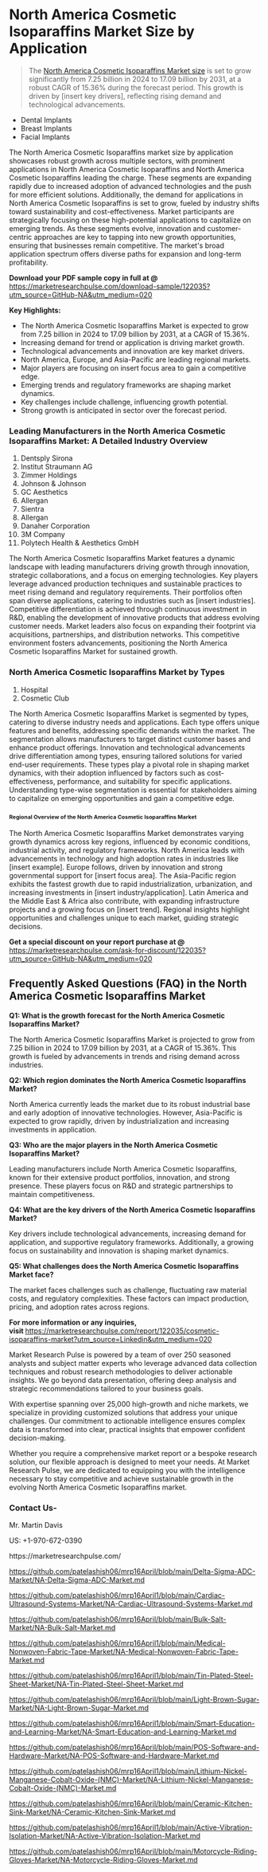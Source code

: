 <h1>North America Cosmetic Isoparaffins Market&nbsp;Size by Application</h1><blockquote><p>The <a href="https://marketresearchpulse.com/download-sample/122035?utm_source=GitHub-NA&amp;utm_medium=020">North America Cosmetic Isoparaffins Market size</a> is set to grow significantly from 7.25 billion in 2024 to 17.09 billion by 2031, at a robust CAGR of 15.36% during the forecast period. This growth is driven by [insert key drivers], reflecting rising demand and technological advancements.</p></blockquote><ul><li>Dental Implants <li> Breast Implants <li> Facial Implants</li></ul><p>The North America Cosmetic Isoparaffins market size by application showcases robust growth across multiple sectors, with prominent applications in North America Cosmetic Isoparaffins and North America Cosmetic Isoparaffins leading the charge. These segments are expanding rapidly due to increased adoption of advanced technologies and the push for more efficient solutions. Additionally, the demand for applications in North America Cosmetic Isoparaffins is set to grow, fueled by industry shifts toward sustainability and cost-effectiveness. Market participants are strategically focusing on these high-potential applications to capitalize on emerging trends. As these segments evolve, innovation and customer-centric approaches are key to tapping into new growth opportunities, ensuring that businesses remain competitive. The market's broad application spectrum offers diverse paths for expansion and long-term profitability.</p><p><strong>Download your PDF sample copy in full at @ </strong><a href="https://marketresearchpulse.com/download-sample/122035?utm_source=GitHub-NA&amp;utm_medium=020">https://marketresearchpulse.com/download-sample/122035?utm_source=GitHub-NA&amp;utm_medium=020</a></p><p><strong>Key Highlights: </strong></p><ul><li>The North America Cosmetic Isoparaffins Market is expected to grow from 7.25 billion in 2024 to 17.09 billion by 2031, at a CAGR of 15.36%.</li><li>Increasing demand for trend or application is driving market growth.</li><li>Technological advancements and innovation are key market drivers.</li><li>North America, Europe, and Asia-Pacific are leading regional markets.</li><li>Major players are focusing on insert focus area to gain a competitive edge.</li><li>Emerging trends and regulatory frameworks are shaping market dynamics.</li><li>Key challenges include challenge, influencing growth potential.</li><li>Strong growth is anticipated in sector over the forecast period.</li></ul><h3>Leading Manufacturers in the North America Cosmetic Isoparaffins Market: A Detailed Industry Overview</h3><ol><li>Dentsply Sirona</li><li>Institut Straumann AG</li><li>Zimmer Holdings</li><li>Johnson & Johnson</li><li>GC Aesthetics</li><li>Allergan</li><li>Sientra</li><li>Allergan</li><li>Danaher Corporation</li><li>3M Company</li><li>Polytech Health & Aesthetics GmbH</li></ol><div class="flex max-w-full flex-col flex-grow"><div class="min-h-8 text-message flex w-full flex-col items-end gap-2 whitespace-normal break-words [.text-message+&amp;]:mt-5" dir="auto" data-message-author-role="assistant" data-message-id="fd8432e4-4910-450d-b182-61b7bfb0a01f" data-message-model-slug="gpt-4o"><div class="flex w-full flex-col gap-1 empty:hidden first:pt-[3px]"><div class="markdown prose w-full break-words dark:prose-invert light"><p>The North America Cosmetic Isoparaffins Market features a dynamic landscape with leading manufacturers driving growth through innovation, strategic collaborations, and a focus on emerging technologies. Key players leverage advanced production techniques and sustainable practices to meet rising demand and regulatory requirements. Their portfolios often span diverse applications, catering to industries such as [insert industries]. Competitive differentiation is achieved through continuous investment in R&amp;D, enabling the development of innovative products that address evolving customer needs. Market leaders also focus on expanding their footprint via acquisitions, partnerships, and distribution networks. This competitive environment fosters advancements, positioning the North America Cosmetic Isoparaffins Market for sustained growth.</p></div></div></div></div><h3>North America Cosmetic Isoparaffins Market by Types</h3><ol><li>Hospital <li> Cosmetic Club</li></ol><div class="flex max-w-full flex-col flex-grow"><div class="min-h-8 text-message flex w-full flex-col items-end gap-2 whitespace-normal break-words [.text-message+&amp;]:mt-5" dir="auto" data-message-author-role="assistant" data-message-id="084470be-0bb7-4664-bddf-5156b4f41249" data-message-model-slug="gpt-4o-mini"><div class="flex w-full flex-col gap-1 empty:hidden first:pt-[3px]"><div class="markdown prose w-full break-words dark:prose-invert light"><p>The North America Cosmetic Isoparaffins Market is segmented by types, catering to diverse industry needs and applications. Each type offers unique features and benefits, addressing specific demands within the market. The segmentation allows manufacturers to target distinct customer bases and enhance product offerings. Innovation and technological advancements drive differentiation among types, ensuring tailored solutions for varied end-user requirements. These types play a pivotal role in shaping market dynamics, with their adoption influenced by factors such as cost-effectiveness, performance, and suitability for specific applications. Understanding type-wise segmentation is essential for stakeholders aiming to capitalize on emerging opportunities and gain a competitive edge.</p></div></div></div></div><h3><span style="font-size: 11px;">Regional Overview of the North America Cosmetic Isoparaffins Market</span></h3><div class="flex max-w-full flex-col flex-grow"><div class="min-h-8 text-message flex w-full flex-col items-end gap-2 whitespace-normal break-words [.text-message+&amp;]:mt-5" dir="auto" data-message-author-role="assistant" data-message-id="e9038762-ce64-4e30-91c9-9bd413514231" data-message-model-slug="gpt-4o-mini"><div class="flex w-full flex-col gap-1 empty:hidden first:pt-[3px]"><div class="markdown prose w-full break-words dark:prose-invert light"><p>The North America Cosmetic Isoparaffins Market demonstrates varying growth dynamics across key regions, influenced by economic conditions, industrial activity, and regulatory frameworks. North America leads with advancements in technology and high adoption rates in industries like [insert example]. Europe follows, driven by innovation and strong governmental support for [insert focus area]. The Asia-Pacific region exhibits the fastest growth due to rapid industrialization, urbanization, and increasing investments in [insert industry/application]. Latin America and the Middle East &amp; Africa also contribute, with expanding infrastructure projects and a growing focus on [insert trend]. Regional insights highlight opportunities and challenges unique to each market, guiding strategic decisions.</p></div></div></div></div><p><strong>Get a special discount on your report purchase at @ </strong><a href="https://marketresearchpulse.com/ask-for-discount/122035?utm_source=GitHub-NA&amp;utm_medium=020">https://marketresearchpulse.com/ask-for-discount/122035?utm_source=GitHub-NA&amp;utm_medium=020</a></p><h2>Frequently Asked Questions (FAQ) in the North America Cosmetic Isoparaffins Market</h2><p><strong>Q1: What is the growth forecast for the North America Cosmetic Isoparaffins Market?</strong></p><p>The North America Cosmetic Isoparaffins Market is projected to grow from 7.25 billion in 2024 to 17.09 billion by 2031, at a CAGR of 15.36%. This growth is fueled by advancements in trends and rising demand across industries.</p><p><strong>Q2: Which region dominates the North America Cosmetic Isoparaffins Market?</strong></p><p>North America currently leads the market due to its robust industrial base and early adoption of innovative technologies. However, Asia-Pacific is expected to grow rapidly, driven by industrialization and increasing investments in application.</p><p><strong>Q3: Who are the major players in the North America Cosmetic Isoparaffins Market?</strong></p><p>Leading manufacturers include North America Cosmetic Isoparaffins, known for their extensive product portfolios, innovation, and strong presence. These players focus on R&amp;D and strategic partnerships to maintain competitiveness.</p><p><strong>Q4: What are the key drivers of the North America Cosmetic Isoparaffins Market?</strong></p><p>Key drivers include technological advancements, increasing demand for application, and supportive regulatory frameworks. Additionally, a growing focus on sustainability and innovation is shaping market dynamics.</p><p><strong>Q5: What challenges does the North America Cosmetic Isoparaffins Market face?</strong></p><p>The market faces challenges such as challenge, fluctuating raw material costs, and regulatory complexities. These factors can impact production, pricing, and adoption rates across regions.</p><p><strong>For more information or any inquiries, visit&nbsp;</strong><a href="https://marketresearchpulse.com/report/122035/cosmetic-isoparaffins-market?utm_source=Linkedin&utm_medium=020">https://marketresearchpulse.com/report/122035/cosmetic-isoparaffins-market?utm_source=Linkedin&utm_medium=020</a></p><p>Market Research Pulse is powered by a team of over 250 seasoned analysts and subject matter experts who leverage advanced data collection techniques and robust research methodologies to deliver actionable insights. We go beyond data presentation, offering deep analysis and strategic recommendations tailored to your business goals.</p><p>With expertise spanning over 25,000 high-growth and niche markets, we specialize in providing customized solutions that address your unique challenges. Our commitment to actionable intelligence ensures complex data is transformed into clear, practical insights that empower confident decision-making.</p><p>Whether you require a comprehensive market report or a bespoke research solution, our flexible approach is designed to meet your needs. At Market Research Pulse, we are dedicated to equipping you with the intelligence necessary to stay competitive and achieve sustainable growth in the evolving North America Cosmetic Isoparaffins market.</p><h3><strong>Contact Us-</strong></h3><p>Mr. Martin Davis</p><p>US: +1-970-672-0390</p><p>https://marketresearchpulse.com/</p><p><a href="https://github.com/patelashish06/mrp16April/blob/main/Delta-Sigma-ADC-Market/NA-Delta-Sigma-ADC-Market.md">https://github.com/patelashish06/mrp16April/blob/main/Delta-Sigma-ADC-Market/NA-Delta-Sigma-ADC-Market.md</a></p><p><a href="https://github.com/patelashish06/mrp16April1/blob/main/Cardiac-Ultrasound-Systems-Market/NA-Cardiac-Ultrasound-Systems-Market.md">https://github.com/patelashish06/mrp16April1/blob/main/Cardiac-Ultrasound-Systems-Market/NA-Cardiac-Ultrasound-Systems-Market.md</a></p><p><a href="https://github.com/patelashish06/mrp16April/blob/main/Bulk-Salt-Market/NA-Bulk-Salt-Market.md">https://github.com/patelashish06/mrp16April/blob/main/Bulk-Salt-Market/NA-Bulk-Salt-Market.md</a></p><p><a href="https://github.com/patelashish06/mrp16April1/blob/main/Medical-Nonwoven-Fabric-Tape-Market/NA-Medical-Nonwoven-Fabric-Tape-Market.md">https://github.com/patelashish06/mrp16April1/blob/main/Medical-Nonwoven-Fabric-Tape-Market/NA-Medical-Nonwoven-Fabric-Tape-Market.md</a></p><p><a href="https://github.com/patelashish06/mrp16April1/blob/main/Tin-Plated-Steel-Sheet-Market/NA-Tin-Plated-Steel-Sheet-Market.md">https://github.com/patelashish06/mrp16April1/blob/main/Tin-Plated-Steel-Sheet-Market/NA-Tin-Plated-Steel-Sheet-Market.md</a></p><p><a href="https://github.com/patelashish06/mrp16April/blob/main/Light-Brown-Sugar-Market/NA-Light-Brown-Sugar-Market.md">https://github.com/patelashish06/mrp16April/blob/main/Light-Brown-Sugar-Market/NA-Light-Brown-Sugar-Market.md</a></p><p><a href="https://github.com/patelashish06/mrp16April1/blob/main/Smart-Education-and-Learning-Market/NA-Smart-Education-and-Learning-Market.md">https://github.com/patelashish06/mrp16April1/blob/main/Smart-Education-and-Learning-Market/NA-Smart-Education-and-Learning-Market.md</a></p><p><a href="https://github.com/patelashish06/mrp16April/blob/main/POS-Software-and-Hardware-Market/NA-POS-Software-and-Hardware-Market.md">https://github.com/patelashish06/mrp16April/blob/main/POS-Software-and-Hardware-Market/NA-POS-Software-and-Hardware-Market.md</a></p><p><a href="https://github.com/patelashish06/mrp16April1/blob/main/Lithium-Nickel-Manganese-Cobalt-Oxide-(NMC)-Market/NA-Lithium-Nickel-Manganese-Cobalt-Oxide-(NMC)-Market.md">https://github.com/patelashish06/mrp16April1/blob/main/Lithium-Nickel-Manganese-Cobalt-Oxide-(NMC)-Market/NA-Lithium-Nickel-Manganese-Cobalt-Oxide-(NMC)-Market.md</a></p><p><a href="https://github.com/patelashish06/mrp16April/blob/main/Ceramic-Kitchen-Sink-Market/NA-Ceramic-Kitchen-Sink-Market.md">https://github.com/patelashish06/mrp16April/blob/main/Ceramic-Kitchen-Sink-Market/NA-Ceramic-Kitchen-Sink-Market.md</a></p><p><a href="https://github.com/patelashish06/mrp16April1/blob/main/Active-Vibration-Isolation-Market/NA-Active-Vibration-Isolation-Market.md">https://github.com/patelashish06/mrp16April1/blob/main/Active-Vibration-Isolation-Market/NA-Active-Vibration-Isolation-Market.md</a></p><p><a href="https://github.com/patelashish06/mrp16April/blob/main/Motorcycle-Riding-Gloves-Market/NA-Motorcycle-Riding-Gloves-Market.md">https://github.com/patelashish06/mrp16April/blob/main/Motorcycle-Riding-Gloves-Market/NA-Motorcycle-Riding-Gloves-Market.md</a></p>